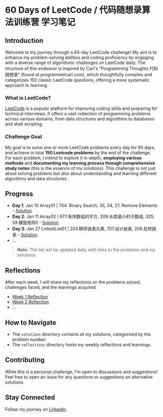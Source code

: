# 60 Days of LeetCode / 代码随想录算法训练营 学习笔记 

## Introduction

Welcome to my journey through a 60-day LeetCode challenge! My aim is to enhance my problem-solving abilities and coding proficiency by engaging with a diverse range of algorithmic challenges on LeetCode daily. The structure of this endeavor is inspired by Carl's "Programming Thoughts 代码随想录" (found at programmercarl.com), which thoughtfully compiles and categorizes 150 classic LeetCode questions, offering a more systematic approach to learning.

### What is LeetCode?

[LeetCode](https://leetcode.com/) is a popular platform for improving coding skills and preparing for technical interviews. It offers a vast collection of programming problems across various domains, from data structures and algorithms to databases and shell scripting.

### Challenge Goal

My goal is to solve one or more LeetCode problems every day for 60 days, and achieve in total **150 Leetcode problems** by the end of the challenge. For each problem, I intend to explore it in-depth, **employing various methods** and **documenting my learning process through comprehensive study notes** (this is the essence of my solutions). This challenge is not just about solving problems but also about understanding and learning different algorithms and data structures.

## Progress

- **Day 1**: Jan 10 Array01 | 704. Binary Search, 35, 34, 27. Remove Elements - [Solution](https://github.com/Carol915/60-Days-of-Leetcode-/blob/main/Solutions/Day1%20Jan%2010%20Array01%20%7C%20704.%20Binary%20Search%2C%2035%2C%2034%2C%2027.%20Remove%20Elements%20.py)
- **Day 2**: Jan 11 Array02 | 977.有序数组的平方, 209.长度最小的子数组, 325, 59.螺旋矩阵II  - [Solution](https://github.com/Carol915/60-Days-of-Leetcode-/blob/main/Solutions/Day2%20Jan%2011%20Array02%20%7C%20977.有序数组的平方,%20209.长度最小的子数组,%20325,%2059.螺旋矩阵II.py)
- **Day 3**: Jan 27 LinkedList01 | 203.移除链表元素, 707.设计链表, 206.反转链表 - [Solution](https://github.com/Carol915/60-Days-of-Leetcode-/blob/main/Solutions/Day3%20LinkedList01%20%7C%20203.移除链表元素%2C%20707.设计链表%2C%20206.反转链表.pdf)
- ...

> **Note**: The list will be updated daily with links to the problems and my solutions.

## Reflections

After each week, I will share my reflections on the problems solved, challenges faced, and the learnings acquired.

- [Week 1 Reflection](link-to-reflection)
- [Week 2 Reflection](link-to-reflection)
- ...

## How to Navigate

- The `solutions` directory contains all my solutions, categorized by the problem number.
- The `reflections` directory hosts my weekly reflections and learnings.

## Contributing

While this is a personal challenge, I'm open to discussions and suggestions! Feel free to open an issue for any questions or suggestions on alternative solutions.

## Stay Connected

Follow my journey on [LinkedIn](https://www.linkedin.com/in/qitian-xing/).
